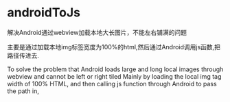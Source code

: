 # androidToJs
解决Android通过webview加载本地大长图片，不能左右铺满的问题

主要是通过加载本地img标签宽度为100%的html,然后通过Android调用js函数,把路径传进去.


To solve the problem that Android loads large and long local images through webview and cannot be left or right tiled
Mainly by loading the local img tag width of 100% HTML, and then calling js function through Android to pass the path in,
